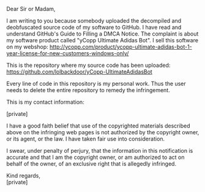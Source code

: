 Dear Sir or Madam,

I am writing to you because somebody uploaded the decompiled and deobfuscated source code of my software to GitHub. I have read and understand GitHub's Guide to Filling a DMCA Notice. The complaint is about my software product called "yCopp Ultimate Adidas Bot". I sell this software on my webshop: http://ycopp.com/product/ycopp-ultimate-adidas-bot-1-year-license-for-new-customers-windows-only/

This is the repository where my source code has been uploaded: https://github.com/lolbackdoor/yCopp-UltimateAdidasBot

Every line of code in this repository is my personal work. Thus the user needs to delete the entire repository to remedy the infringement.

This is my contact information:

[private]  

I have a good faith belief that use of the copyrighted materials described above on the infringing web pages is not authorized by the copyright owner, or its agent, or the law. I have taken fair use into consideration.

I swear, under penalty of perjury, that the information in this notification is accurate and that I am the copyright owner, or am authorized to act on behalf of the owner, of an exclusive right that is allegedly infringed.

Kind regards,  
[private]  
